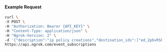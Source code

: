 <!-- Code generated for API Clients. DO NOT EDIT. -->

#### Example Request

```bash
curl \
-X POST \
-H "Authorization: Bearer {API_KEY}" \
-H "Content-Type: application/json" \
-H "Ngrok-Version: 2" \
-d '{"description":"ip policy creations","destination_ids":["ed_2pbvRSFKNeV1dLYiHpro9nKQJ6P"],"metadata":"{\"environment\": \"staging\"}","sources":[{"type":"ip_policy_created.v0"}]}' \
https://api.ngrok.com/event_subscriptions
```

